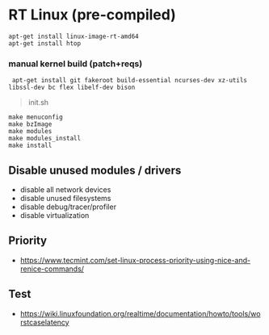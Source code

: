 # RT Linux (pre-compiled)

```
apt-get install linux-image-rt-amd64 
apt-get install htop
```

### manual kernel build (patch+reqs)

```
 apt-get install git fakeroot build-essential ncurses-dev xz-utils libssl-dev bc flex libelf-dev bison
```

> init.sh

```
make menuconfig
make bzImage
make modules
make modules_install
make install
```

## Disable unused modules / drivers

- disable all network devices
- disable unused filesystems
- disable debug/tracer/profiler
- disable virtualization

## Priority

- https://www.tecmint.com/set-linux-process-priority-using-nice-and-renice-commands/

## Test

- https://wiki.linuxfoundation.org/realtime/documentation/howto/tools/worstcaselatency


